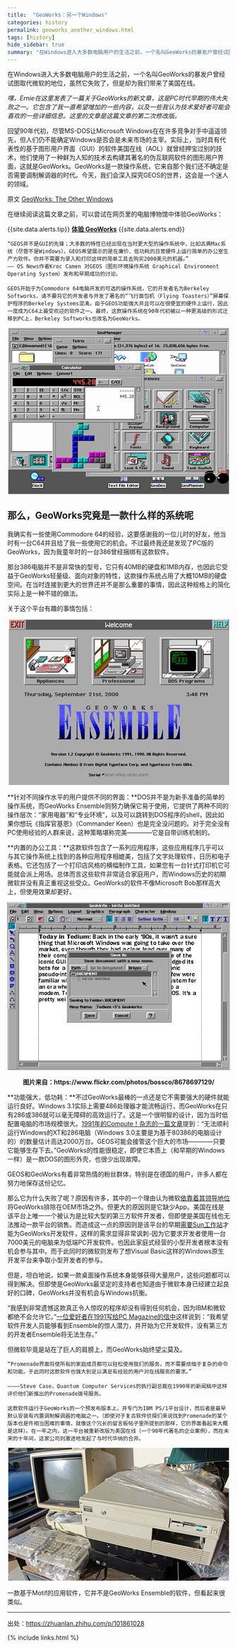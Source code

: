 ```yaml
---
title:  "GeoWorks：另一个Windows"
categories: history
permalink: geoworks_another_windows.html
tags: [history]
hide_sidebar: true
summary: "在Windows进入大多数电脑用户的生活之前，一个名叫GeoWorks的暴发户曾经试图取代微软的地位，虽然它失败了，但是却为我们带来了美国在线。"
---
```


在Windows进入大多数电脑用户的生活之前，一个名叫GeoWorks的暴发户曾经试图取代微软的地位，虽然它失败了，但是却为我们带来了美国在线。

*嘿，Ernie在这里发表了一篇关于GeoWorks的新文章，这是PC时代早期的伟大失败之一。它包含了我一直希望增加的一些内容，以及一些我认为技术爱好者可能会喜欢的一些详细信息。这里的文章是这篇文章的第二次修改版。*

回望90年代初，尽管MS-DOS让Microsoft Windows在在许多竞争对手中遥遥领先，但人们仍不能确定Windows是否会是未来市场的主宰。实际上，当时具有代表性的基于图形用户界面（GUI）的软件美国在线（AOL）就曾经押宝过别的技术，他们使用了一种鲜为人知的技术去构建其著名的伪互联网软件的图形用户界面，这就是GeoWorks。GeoWorks是一款操作系统，它来自那个我们还不确定是否需要调制解调器的时代。今天，我们会深入探究GEOS的世界，这会是一个迷人的领域。

原文 [GeoWorks: The Other Windows](https://tedium.co/2019/06/20/geoworks-geos-history/)

在继续阅读这篇文章之前，可以尝试在网页里的电脑博物馆中体验GeoWorks：

{{site.data.alerts.tip}}
<b><a href='{{ "/emularity.html?machine=geos" | prepend: site.computer_museum_base_url }}' target='_blank'>体验 GeoWorks</a></b>
{{site.data.alerts.end}}

```
“GEOS并不是GUI的先锋；大多数的特性已经出现在当时更大型的操作系统中，比如古典Mac系统（尽管不是Windows）。GEOS希望展示的是在廉价、低功耗的日常硬件上运行简单的办公室生产力软件。你并不需要为录入和打印这样的简单工具去购买2000美元的机器。”
—— OS News作者Kroc Camen 对GEOS（图形环境操作系统 Graphical Environment Operating System）发布和早期成功的讨论。

GEOS开始于为Commodore 64电脑开发的可选的操作系统，它的开发者名为Berkeley Softworks，请不要将它的开发者与开发了著名的“飞行面包机（Flying Toasters）”屏幕保护程序的Berkeley Systems混淆。由于GEOS功能强大并且可以在很便宜的硬件上运行，因此一度成为C64上最受欢迎的软件之一。最终，这款操作系统在90年代初被以一种更高级的形式迁移到PC上，Berkeley Softworks也改名为GeoWorks。
```

<div align="center">
    <a href="../images/dnbwg/geoworks_another_windows_01.png">
        <img src="../images/dnbwg/geoworks_another_windows_01.png"/>
    </a>
</div>

## 那么，GeoWorks究竟是一款什么样的系统呢

我确实有一些使用Commodore 64的经验，这要感谢我的一位儿时的好友，他当时有一台C64并且给了我一些使用它的机会。不过最终我还是发现了PC版的GeoWorks，因为我童年时的一台386曾经捆绑有这款软件。

那台386电脑并不是非常快的型号，它只有40MB的硬盘和1MB内存，也因此它受益于GeoWorks轻量级、面向对象的特性，这款操作系统占用了大概10MB的硬盘空间。在当时连接到更大的世界还并不是那么重要的事情，因此这种规格上的简化实际上是一种不错的做法。

关于这个平台有趣的事情包括：

<div align="center">
    <a href="../images/dnbwg/geoworks_another_windows_02.png">
        <img src="../images/dnbwg/geoworks_another_windows_02.png"/>
    </a>
</div>

**针对不同操作水平的用户提供不同的界面：**DOS并不是为新手准备的简单的操作系统，而GeoWorks Ensemble则努力确保它易于使用，它提供了两种不同的操作层次：“家用电器”和“专业环境”，以及可以跳转到DOS程序的shell，因此如果你想玩《指挥官基恩》（Commander Keen）也是完全没问题的。对于完全没有PC使用经验的人群来说，这种策略堪称完美————它是自带训练机制的。


**内置的办公工具：**这款软件包含了一系列应用程序，这些应用程序几乎可以与其它操作系统上找到的各种应用程序相媲美，包括了文字处理软件，日历和电子表格。它还包括了一个打印店风格的横幅制作工具，如果您有一台针式打印机它可能就会派上用场。总体而言这些软件非常适合家庭用户，而Windows历史的初期微软并没有真正重视这些受众。GeoWorks的软件不像Microsoft Bob那样高大上，但使用效果却更好。

<div align="center">
    <a href="../images/dnbwg/geoworks_another_windows_03.png">
        <img src="../images/dnbwg/geoworks_another_windows_03.png"/>
    </a>
    <p><b>图片来自：https://www.flickr.com/photos/bossco/8678697129/</b></p>
</div>

**功能强大，低功耗：**不过GeoWorks最棒的一点还是它不需要强大的硬件就能运行良好。Windows 3.1实际上需要486处理器才能流畅运行，而GeoWorks在只有286或386就可以毫无障碍的高效运行了。这是一个很明智的设计，因为当时低配置电脑的市场规模很大。[1991年的Compute！杂志的一篇文章](https://www.atarimagazines.com/compute/issue128/30_GeoWorks_Ensemble_t.php)提到：“无法顺利运行Windows的XT和286电脑（Windows 3.0主要是为基于80386的电脑设计的）的数量估计高达2000万台。GEOS可能会接管这个巨大的市场————只要它能够生存下去。”GeoWorks的性能很稳定，即使它本质上（和早期的Windows一样）是一款DOS的图形外壳，也很少出现故障。

GEOS和GeoWorks有着非常热情的粉丝群体，特别是在德国的用户，许多人都在努力地保存这份记忆。

那么它为什么失败了呢？原因有许多，其中的一个理由认为微软[依靠着其领导地位](https://www.economist.com/user/3755826/comments)将GeoWorks排除在OEM市场之外。但更大的原因则是它缺少App。美国在线是该平台上唯一一个被认为是比较大型的第三方软件开发者，但即使是美国在线也无法推动一款平台的销售。而造成这一点的原因则是该平台的早期[需要Sun工作站](https://books.google.com/books?id=2yYT_SOlHzAC&pg=PA29)才能为GeoWorks开发软件，这样的需求显得非常讽刺-因为它要求开发者使用一台7000美元的电脑来为低端PC开发软件。也因此家庭式经营的小型开发者根本没有机会参与其中。而于此同时的微软则发布了想Visual Basic这样的Windows原生开发平台来争取小型开发者的参与。

但是，坦白地说，如果一款桌面操作系统本身能够获得大量用户，这些问题都可以得到解决。但即使是GeoWorks最坚定的支持者也知道由于微软本身已经建立起良好的口碑，GeoWorks并没有机会与Windows抗衡。

“我感到非常遗憾这款真正令人惊叹的程序却没有得到任何机会，因为IBM和微软都绝不会允许它。”[一位爱好者在1991写给PC Magazine的信中](https://books.google.com/books?id=6UNWdidjDmIC&pg=PP20)这样说到：“我希望软件开发人员能够看到Ensemble的惊人潜力，并开始为它开发软件，没有第三方的开发者Ensemble将无法生存。”

但微软毕竟是站在了巨人的肩膀上，而GeoWorks始终望尘莫及。

```
“Promenade界面将使所有的家庭成员都可以轻松使用我们的服务，而不需要烦恼于复杂的命令和功能。于此同时这款软件也强大到足以满足有经验的用户对在线服务的要求。”

————Steve Case，Quantum Computer Services的执行副总裁在1990年的新闻稿中这样评价他们新推出的Promenade拨号服务。

这款软件运行于GeoWorks的一个预发布版本上，并专门为IBM PS/1平台设计，而后者是最早默认安装有内置调制解调器的电脑之一。（即使对于复古软件侦探们来说找到Promenade的某个版本也是件相当困难的事情，就像这个冗长的留言板帖子里所提到的那样，它的界面看起来大概是这样）。在一年之内，这一平台被重新改版为美国在线（一个90年代著名的企业案例），而在未来的十年间，这家公司则激进地发起了与时代华纳的合并。
```

<div align="center">
    <a href="../images/dnbwg/geoworks_another_windows_04.jpg">
        <img src="../images/dnbwg/geoworks_another_windows_04.jpg"/>
    </a>
</div>

一款基于Motif的应用软件，它并不是GeoWorks Ensemble的软件，但看起来很类似。

---------

出处：https://zhuanlan.zhihu.com/p/101861028

{% include links.html %}
